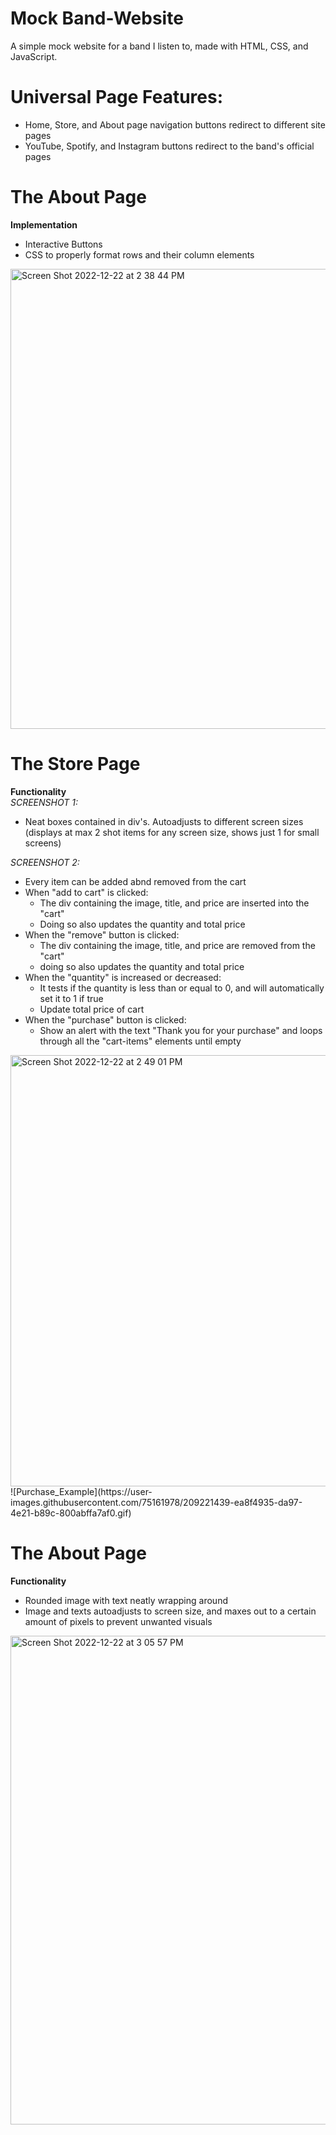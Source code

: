 # Mock Band-Website
A simple mock website for a band I listen to, made with HTML, CSS, and JavaScript.

# Universal Page Features:
- Home, Store, and About page navigation buttons redirect to different site pages
- YouTube, Spotify, and Instagram buttons redirect to the band's official pages

# The About Page
**Implementation**
- Interactive Buttons
- CSS to properly format rows and their column elements
<img width="736" alt="Screen Shot 2022-12-22 at 2 38 44 PM" src="https://user-images.githubusercontent.com/75161978/209213234-2727fead-49d6-475a-bad1-6e26920ebf32.png">

# The Store Page
**Functionality** <br />
*SCREENSHOT 1:*
- Neat boxes contained in div's. Autoadjusts to different screen sizes (displays at max 2 shot items for any screen size, shows just 1 for small screens)

*SCREENSHOT 2:*
- Every item can be added abnd removed from the cart
- When "add to cart" is clicked:
  - The div containing the image, title, and price are inserted into the "cart"
  - Doing so also updates the quantity and total price
- When the "remove" button is clicked:
  - The div containing the image, title, and price are removed from the "cart"
  - doing so also updates the quantity and total price
- When the "quantity" is increased or decreased:
  - It tests if the quantity is less than or equal to 0, and will automatically set it to 1 if true
  - Update total price of cart 
- When the "purchase" button is clicked:
  - Show an alert with the text "Thank you for your purchase" and loops through all the "cart-items" elements until empty

<img width="690" alt="Screen Shot 2022-12-22 at 2 49 01 PM" src="https://user-images.githubusercontent.com/75161978/209214621-1aa05ed9-aa1f-416e-bc43-a631cc20a446.png">
![Purchase_Example](https://user-images.githubusercontent.com/75161978/209221439-ea8f4935-da97-4e21-b89c-800abffa7af0.gif)

# The About Page
**Functionality**
- Rounded image with text neatly wrapping around
- Image and texts autoadjusts to screen size, and maxes out to a certain amount of pixels to prevent unwanted visuals
<img width="782" alt="Screen Shot 2022-12-22 at 3 05 57 PM" src="https://user-images.githubusercontent.com/75161978/209217275-689b1f83-99f5-451f-954b-799646c7e311.png">

